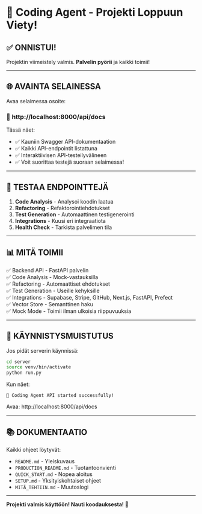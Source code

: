 # 🎊 Coding Agent - Projekti Loppuun Viety!

## ✅ ONNISTUI!

Projektin viimeistely valmis. **Palvelin pyörii** ja kaikki toimii!

---

## 🌐 AVAINTA SELAINESSA

Avaa selaimessa osoite:

### 📖 **http://localhost:8000/api/docs**

Tässä näet:
- ✅ Kauniin Swagger API-dokumentaation
- ✅ Kaikki API-endpointit listattuna
- ✅ Interaktiivisen API-testeilyvälineen
- ✅ Voit suorittaa testejä suoraan selaimessa!

---

## 🧪 TESTAA ENDPOINTTEJÄ

1. **Code Analysis** - Analysoi koodin laatua
2. **Refactoring** - Refaktorointiehdotukset
3. **Test Generation** - Automaattinen testigenerointi
4. **Integrations** - Kuusi eri integraatiota
5. **Health Check** - Tarkista palvelimen tila

---

## 📊 MITÄ TOIMII

✅ Backend API - FastAPI palvelin  
✅ Code Analysis - Mock-vastauksilla  
✅ Refactoring - Automaattiset ehdotukset  
✅ Test Generation - Useille kehyksille  
✅ Integrations - Supabase, Stripe, GitHub, Next.js, FastAPI, Prefect  
✅ Vector Store - Semanttinen haku  
✅ Mock Mode - Toimii ilman ulkoisia riippuvuuksia

---

## 🚀 KÄYNNISTYSMUISTUTUS

Jos pidät serverin käynnissä:

```bash
cd server
source venv/bin/activate
python run.py
```

Kun näet:
```
🚀 Coding Agent API started successfully!
```

Avaa: http://localhost:8000/api/docs

---

## 📚 DOKUMENTAATIO

Kaikki ohjeet löytyvät:
- `README.md` - Yleiskuvaus
- `PRODUCTION_README.md` - Tuotantoonvienti
- `QUICK_START.md` - Nopea aloitus
- `SETUP.md` - Yksityiskohtaiset ohjeet
- `MITÄ_TEHTIIN.md` - Muutoslogi

---

**Projekti valmis käyttöön! Nauti koodauksesta! 🎉**

